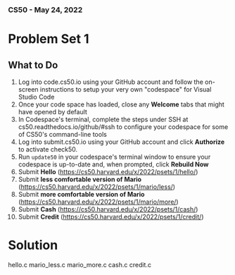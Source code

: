 ### CS50 - May 24, 2022
# Problem Set 1

## What to Do
1. Log into code.cs50.io using your GitHub account and follow the on-screen instructions to setup your very own "codespace" for Visual Studio Code
2. Once your code space has loaded, close any __Welcome__ tabs that might have opened by default
3. In Codespace's terminal, complete the steps under SSH at cs50.readthedocs.io/github/#ssh to configure your codespace for some of CS50's command-line tools
4. Log into submit.cs50.io using your GitHub account and click __Authorize__ to activate check50.
5. Run `update50` in your codespace's terminal window to ensure your codespace is up-to-date and, when prompted, click __Rebuild Now__
6. Submit __Hello__ (https://cs50.harvard.edu/x/2022/psets/1/hello/)
7. Submit __less comfortable version of Mario__ (https://cs50.harvard.edu/x/2022/psets/1/mario/less/)
8. Submit __more comfortable version of Mario__ (https://cs50.harvard.edu/x/2022/psets/1/mario/more/)
9. Submit __Cash__ (https://cs50.harvard.edu/x/2022/psets/1/cash/)
10. Submit __Credit__ (https://cs50.harvard.edu/x/2022/psets/1/credit/)


# Solution
hello.c
mario_less.c
mario_more.c
cash.c
credit.c
